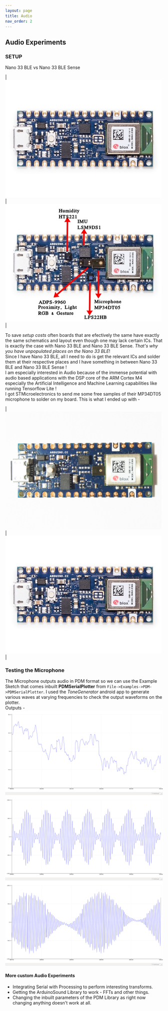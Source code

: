 ```yaml
---
layout: page
title: Audio
nav_order: 2
---
```


## Audio Experiments
### **SETUP**

Nano 33 BLE vs Nano 33 BLE Sense

| ![Nano 33 BLE](./nanoble_new_clean.jpg) | ![Nano 33 BLE Sense](./nanoble_sense_labled.jpg) |

To save _setup costs_ often boards that are efectively the same have exactly the same schematics and layout even though one may lack certain ICs. That is exactly the case with Nano 33 BLE and Nano 33 BLE Sense. _That's why you have unpopulated places on the Nano 33 BLE_!  
Since I have Nano 33 BLE, all I need to do is get the relevant ICs and solder them at their respective places and I have something in between Nano 33 BLE and Nano 33 BLE Sense !  
I am especially interested in Audio because of the immense potential with audio based applications with the DSP core of the ARM Cortex M4 especially the Artificial Intelligence and Machine Learning capabilities like running Tensorflow Lite !  
I got STMicroelectronics to send me some free samples of their MP34DT05 microphone to solder on my board.
This is what I ended up with -  

| ![My Nano BLE](./nanoble_microphone.jpg) | ![Original Nano BLE](./nanoble_new_clean.jpg) |

### **Testing the Microphone**
The Microphone outputs audio in PDM format so we can use the Example Sketch that comes inbuilt **PDMSerialPlotter** from `File->Examples->PDM->PDMSerialPlotter`.
I used the _ToneGenerator_ android app to generate various waves at varying frequencies to check the output waveforms on the plotter.  
Outputs - 
![plot1](./plot1.png)
![plot2](./plot2.png)
![plot3](./plot3.png)

#### More custom Audio Experiments
- Integrating Serial with Processing to perform interesting transforms.
- Getting the ArduinoSound Library to work - FFTs and other things.
- Changing the inbuilt parameters of the PDM Library as right now changing anything doesn't work at all.